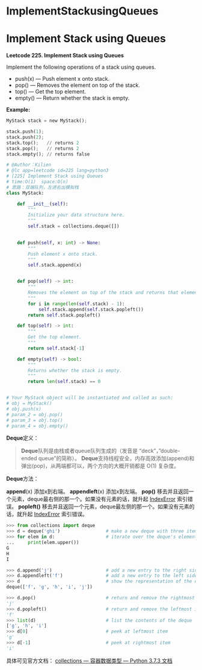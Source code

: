 # ImplementStackusingQueues


# Implement Stack using Queues
**Leetcode 225. Implement Stack using Queues**

Implement the following operations of a stack using queues.
* push(x) — Push element x onto stack.
* pop() — Removes the element on top of the stack.
* top() — Get the top element.
* empty() — Return whether the stack is empty.

**Example:**
```python 
MyStack stack = new MyStack();

stack.push(1);
stack.push(2);  
stack.top();   // returns 2
stack.pop();   // returns 2
stack.empty(); // returns false

```

```python 
# @Author：Kilien
# @lc app=leetcode id=225 lang=python3
# [225] Implement Stack using Queues
# time:O(1)  space:O(n)
# 思路：双端队列，左进右出模拟栈
class MyStack:

    def __init__(self):
        """
        Initialize your data structure here.
        """
        self.stack = collections.deque([])
        

    def push(self, x: int) -> None:
        """
        Push element x onto stack.
        """
        self.stack.append(x)


    def pop(self) -> int:
        """
        Removes the element on top of the stack and returns that element.
        """
        for i in range(len(self.stack) - 1):
            self.stack.append(self.stack.popleft())
        return self.stack.popleft()        

    def top(self) -> int:
        """
        Get the top element.
        """
        return self.stack[-1]

    def empty(self) -> bool:
        """
        Returns whether the stack is empty.
        """
        return len(self.stack) == 0


# Your MyStack object will be instantiated and called as such:
# obj = MyStack()
# obj.push(x)
# param_2 = obj.pop()
# param_3 = obj.top()
# param_4 = obj.empty()

```

**Deque**定义：

> **Deque**队列是由栈或者queue队列生成的（发音是 “deck”，”double-ended queue”的简称）。
> **Deque**支持线程安全，内存高效添加(append)和弹出(pop)，从两端都可以，两个方向的大概开销都是 O(1) 复杂度。

**Deque**方法：

**append**(x)
添加x到右端。
**appendleft**(x)
添加x到左端。
**pop()**
移去并且返回一个元素，deque最右侧的那一个。如果没有元素的话，就升起 [IndexError](https://docs.python.org/zh-cn/3/library/exceptions.html#IndexError) 索引错误。
**popleft()**
移去并且返回一个元素，deque最左侧的那一个。如果没有元素的话，就升起 [IndexError](https://docs.python.org/zh-cn/3/library/exceptions.html#IndexError) 索引错误。

```Python
>>> from collections import deque
>>> d = deque('ghi')                 # make a new deque with three items
>>> for elem in d:                   # iterate over the deque's elements
...     print(elem.upper())
G
H
I

>>> d.append('j')                    # add a new entry to the right side
>>> d.appendleft('f')                # add a new entry to the left side
>>> d                                # show the representation of the deque
deque(['f', 'g', 'h', 'i', 'j'])

>>> d.pop()                          # return and remove the rightmost item
'j'
>>> d.popleft()                      # return and remove the leftmost item
'f'
>>> list(d)                          # list the contents of the deque
['g', 'h', 'i']
>>> d[0]                             # peek at leftmost item
'g'
>>> d[-1]                            # peek at rightmost item
'i'


```

具体可见官方文档：
[collections — 容器数据类型 — Python 3.7.3 文档](https://docs.python.org/zh-cn/3/library/collections.html?highlight=deque#collections.deque)



